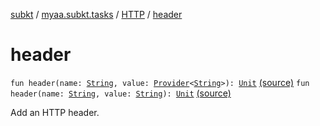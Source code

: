 [subkt](../../index.md) / [myaa.subkt.tasks](../index.md) / [HTTP](index.md) / [header](./header.md)

# header

`fun header(name: `[`String`](https://kotlinlang.org/api/latest/jvm/stdlib/kotlin/-string/index.html)`, value: `[`Provider`](https://docs.gradle.org/current/javadoc/org/gradle/api/provider/Provider.html)`<`[`String`](https://kotlinlang.org/api/latest/jvm/stdlib/kotlin/-string/index.html)`>): `[`Unit`](https://kotlinlang.org/api/latest/jvm/stdlib/kotlin/-unit/index.html) [(source)](https://github.com/Myaamori/SubKt/blob/master/src/main/kotlin/myaa/subkt/tasks/tasks.kt#L1368)
`fun header(name: `[`String`](https://kotlinlang.org/api/latest/jvm/stdlib/kotlin/-string/index.html)`, value: `[`String`](https://kotlinlang.org/api/latest/jvm/stdlib/kotlin/-string/index.html)`): `[`Unit`](https://kotlinlang.org/api/latest/jvm/stdlib/kotlin/-unit/index.html) [(source)](https://github.com/Myaamori/SubKt/blob/master/src/main/kotlin/myaa/subkt/tasks/tasks.kt#L1375)

Add an HTTP header.

